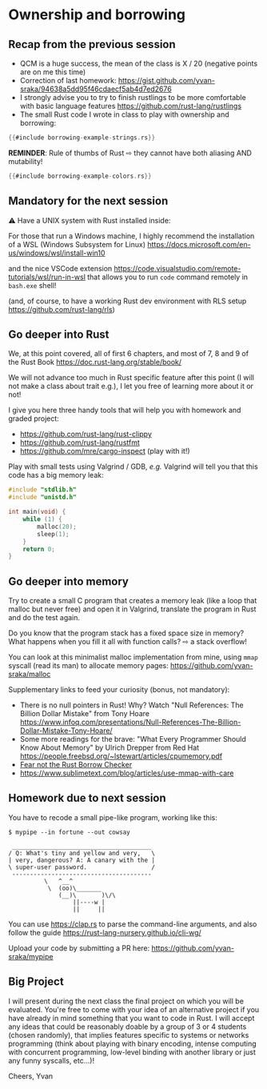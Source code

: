 Ownership and borrowing
=======================

<!-- Hello everyone,

You will find a French version of this mail below, read it carefully and enjoy a homework bit trickier than the previous time: -->

Recap from the previous session
-------------------------------

-   QCM is a huge success, the mean of the class is X / 20 (negative
    points are on me this time)
-   Correction of last homework:
    <https://gist.github.com/yvan-sraka/94638a5dd95f46cdaecf5ab4d7ed2676>
-   I strongly advise you to try to finish rustlings to be more
    comfortable with basic language features
    <https://github.com/rust-lang/rustlings>
-   The small Rust code I wrote in class to play with ownership and
    borrowing:

```rust
{{#include borrowing-example-strings.rs}}
```

**REMINDER**: Rule of thumbs of Rust ⇨ they cannot have both aliasing
AND mutability!

```rust
{{#include borrowing-example-colors.rs}}
```

Mandatory for the next session
------------------------------

⚠️ Have a UNIX system with Rust installed inside:

For those that run a Windows machine, I highly recommend the
installation of a WSL (Windows Subsystem for Linux)
<https://docs.microsoft.com/en-us/windows/wsl/install-win10>

and the nice VSCode extension
<https://code.visualstudio.com/remote-tutorials/wsl/run-in-wsl> that
allows you to run `code` command remotely in `bash.exe` shell!

(and, of course, to have a working Rust dev environment with RLS setup
<https://github.com/rust-lang/rls>)

Go deeper into Rust
-------------------

We, at this point covered, all of first 6 chapters, and most of 7, 8 and 9
of the Rust Book <https://doc.rust-lang.org/stable/book/>

We will not advance too much in Rust specific feature after this point (I
will not make a class about trait e.g.), I let you free of learning more
about it or not!

I give you here three handy tools that will help you with homework and
graded project:

-   <https://github.com/rust-lang/rust-clippy>
-   <https://github.com/rust-lang/rustfmt>
-   <https://github.com/mre/cargo-inspect> (play with it!)

Play with small tests using Valgrind / GDB, *e.g.* Valgrind will tell
you that this code has a big memory leak:

```c
#include "stdlib.h"
#include "unistd.h"

int main(void) {
    while (1) {
        malloc(20);
        sleep(1);
    }
    return 0;
}
```

Go deeper into memory
---------------------

Try to create a small C program that creates a memory leak (like a loop
that malloc but never free) and open it in Valgrind, translate the
program in Rust and do the test again.

Do you know that the program stack has a fixed space size in memory?
What happens when you fill it all with function calls? ⇨ a stack
overflow!

You can look at this minimalist malloc implementation from mine, using
`mmap` syscall (read its man) to allocate memory pages:
<https://github.com/yvan-sraka/malloc>

Supplementary links to feed your curiosity (bonus, not mandatory):

-   There is no null pointers in Rust! Why? Watch "Null References: The
    Billion Dollar Mistake" from Tony Hoare
    <https://www.infoq.com/presentations/Null-References-The-Billion-Dollar-Mistake-Tony-Hoare/>
-   Some more readings for the brave: "What Every Programmer Should Know
    About Memory" by Ulrich Drepper from Red Hat
    <https://people.freebsd.org/~lstewart/articles/cpumemory.pdf>
-   [Fear not the Rust Borrow
    Checker](http://www.squidarth.com/rc/rust/2018/05/31/rust-borrowing-and-ownership.html)
-   <https://www.sublimetext.com/blog/articles/use-mmap-with-care>

Homework due to next session
----------------------------

You have to recode a small pipe-like program, working like this:

    $ mypipe --in fortune --out cowsay

     _______________________________________
    / Q: What's tiny and yellow and very,   \
    | very, dangerous? A: A canary with the |
    \ super-user password.                  /
     ---------------------------------------
              \   ^__^
               \  (oo)\_______
                  (__)\       )\/\
                      ||----w |
                      ||     ||

You can use <https://clap.rs> to parse the command-line arguments, and
also follow the guide <https://rust-lang-nursery.github.io/cli-wg/>

Upload your code by submitting a PR here:
<https://github.com/yvan-sraka/mypipe>

Big Project
-----------

I will present during the next class the final project on which you will
be evaluated. You're free to come with your idea of an alternative
project if you have already in mind something that you want to code in
Rust. I will accept any ideas that could be reasonably doable by a group
of 3 or 4 students (chosen randomly), that implies features specific to
systems or networks programming (think about playing with binary
encoding, intense computing with concurrent programming, low-level
binding with another library or just any funny syscalls, etc...)!

Cheers, Yvan

<!--

Bonjour à tous!

L'anglais ce n'est pas votre truc, je ne vous en veux pas :)

## Récapitulatif de la session précédente

- Le QCM est un énorme succès, la moyenne de la classe est de X / 20 (les points négatifs sont pour moi cette fois)
- Correction du dernier devoir maison : <https://gist.github.com/yvan-sraka/94638a5dd95f46cdaecf5ab4d7ed2676>
- Je vous conseille vivement d'essayer de finir les exercices « rustlings » pour être plus à l'aise avec les fonctionnalités de base du langage <https://github.com/rust-lang/rustlings>
- Le petit code Rust que j'ai écrit en classe pour jouer avec les concepts d'« ownership » et de « borrowing » :

```rust
{{#include borrowing-example-strings.rs}}
```
**RAPPEL:** règle d'or de Rust ⇨ il ne peut pas avoir à la fois de l'aliasing ET de la mutabilité!

```rust
{{#include borrowing-example-colors.rs}}
```

> **N.B.** <https://blog.guillaume-gomez.fr/Rust> donne des bonnes explications (en français) du modèle mémoire de Rust !

## Obligatoire pour la prochaine session

⚠️ Avoir un système UNIX avec Rust installé dessus :

Pour ceux qui exécutent une machine Windows, je recommande vivement l'installation d'un WSL (Sous-système Windows pour Linux) <https://docs.microsoft.com/en-us/windows/wsl/install-win10>

et de l'extension VSCode qui va bien <https://code.visualstudio.com/remote-tutorials/wsl/run-in-wsl> qui vous permet d'exécuter la commande `code` à distance dans un shell `bash.exe`!

(et, bien sûr, d'avoir un environnement de développement Rust fonctionnel avec RLS activé <https://github.com/rust-lang/rls>)

## Aller plus loin dans Rust

Nous avons couvert jusqu'à présent les 6 premiers chapitres et la plupart des 7, 8 et 9 du Rust Book <https://doc.rust-lang.org/stable/book/>

Nous n'avancerons pas beaucoup dans les fonctionnalités spécifiques de Rust à partir de maintenant (je ne ferai, par exemple, pas de cours sur les traits), je vous laisse libre d'en apprendre davantage sur le sujet ou pas!

Je vous donne ici trois outils pratiques qui vous aideront avec vos devoirs et votre projet noté:
- <https://github.com/rust-lang/rust-clippy>
- <https://github.com/rust-lang/rustfmt>
- <https://github.com/mre/cargo-inspect> (jouez avec !)

Jouez avec de petits tests en utilisant Valgrind / GDB, _ex :_ Valgrind va vous dire que ce programme à une grosse fuite mémoire :

```c
#include "stdlib.h"
#include "unistd.h"

int main(void) {
    while (1) {
        malloc(20);
        sleep(1);
    }
    return 0;
}
```

## Aller plus loin dans la mémoire

Essayez de créer un petit programme en C qui crée une fuite de mémoire (comme une boucle qui « malloc » mais qui ne « free » jamais) et ouvrez-le dans Valgrind, traduisez le programme en Rust et refaites le test.

Savez-vous que la pile d'un programme a une taille fixe dans l'espace mémoire ? Que se passe-t-il lorsque vous dépassez l'espace disponible avec trop d'appels de fonction ? ⇨ « stack overflow » !

Vous pouvez regarder cette implémentation malloc minimaliste, basé sur l'appel système mmap (lisez son manuel) pour allouer des pages de mémoire : <https://github.com/yvan-sraka/malloc>

Quelques liens supplémentaires pour nourrir votre curiosité (en bonus, non obligatoire):

- Il n'y a pas de pointeurs « null » dans Rust! Pourquoi? Regardez "Null References: The Billion Dollar Mistake" de Tony Hoare <https://www.infoq.com/presentations/Null-References-The-Billion-Dollar-Mistake-Tony-Hoare/>
- Quelques lectures supplémentaires pour les plus courageux: "What Every Programmer Should Know About Memory" de Ulrich Drepper chez Red Hat <https://people.freebsd.org/~lstewart/articles/cpumemory.pdf>
- [Fear not the Rust Borrow Checker](http://www.squidarth.com/rc/rust/2018/05/31/rust-borrowing-and-ownership.html)
- <https://www.sublimetext.com/blog/articles/use-mmap-with-care>

## Devoirs maison pour la prochaine session

Vous devez recoder un petit programme qui fonctionne comme pipe | et s'appelle comme ceci:

```
$ mypipe --in fortune --out cowsay
```

```
 _______________________________________
/ Q: What's tiny and yellow and very,   \
| very, dangerous? A: A canary with the |
\ super-user password.                  /
 ---------------------------------------
          \   ^__^
           \  (oo)\_______
              (__)\       )\/\
                  ||----w |
                  ||     ||
```

Vous pouvez utiliser <https://clap.rs> pour parser les arguments de la ligne de commande, également vous aider du guide <https://rust-lang-nursery.github.io/cli-wg/>

Soumettez votre code en faisant une PR ici: <https://github.com/yvan-sraka/mypipe>

## Projet final

Lors du prochain cours, je présenterai le projet final sur lequel vous serez évalué. Vous êtes libre de proposer des idées de projets alternatifs si vous avez déjà en tête quelque chose que vous souhaitez coder dans Rust. J'accepterai toute idée raisonnablement réalisable par un groupe de 3 ou 4 étudiants (choisis au hasard), qui implique des fonctionnalités spécifiques à la programmation système ou réseau (pensez à jouer avec un encodage binaire, des programmes concurrents qui font des calculs, de l'interopérabilité bas niveau avec une autre bibliothèque ou des appels systèmes, etc ...)!

Amitiés, Yvan

-->